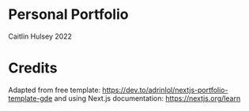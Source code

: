 # Personal Portfolio
Caitlin Hulsey 
2022

# Credits
Adapted from free template: 
https://dev.to/adrinlol/nextjs-portfolio-template-gde
and using Next.js documentation:
https://nextjs.org/learn